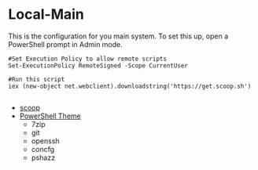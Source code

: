 Local-Main
==========

This is the configuration for you main system. To set this up, open a PowerShell prompt in Admin mode.
```
#Set Execution Policy to allow remote scripts
Set-ExecutionPolicy RemoteSigned -Scope CurrentUser

#Run this script
iex (new-object net.webclient).downloadstring('https://get.scoop.sh')


```

* [scoop](https://github.com/lukesampson/scoop)
* [PowerShell Theme](https://github.com/lukesampson/scoop/wiki/Theming-Powershell)
    * 7zip
    * git
    * openssh
    * concfg
    * pshazz
